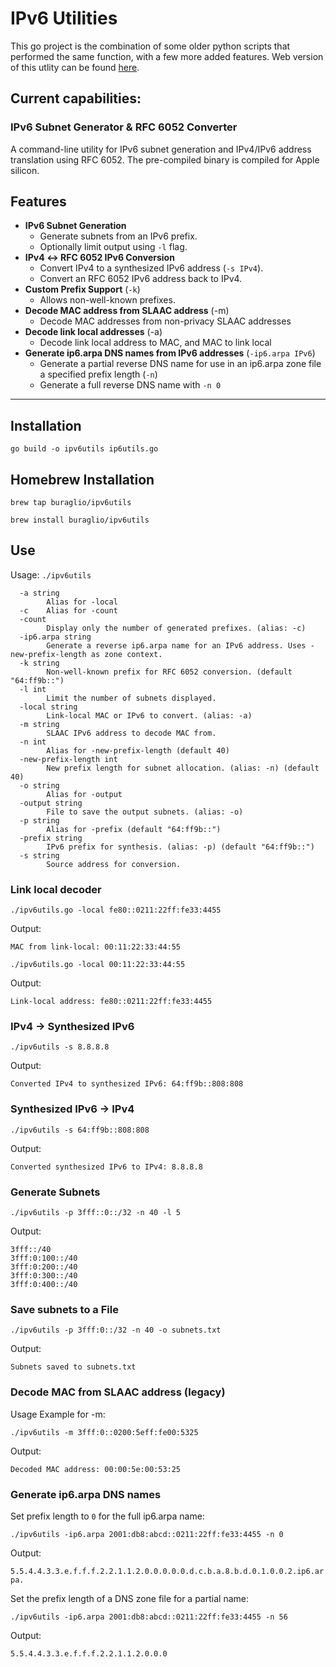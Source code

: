 # IPv6 Utilities
This go project is the combination of some older python scripts that performed the same function, with a few more added features. Web version of this utlity can be found [here](https://tools.forwardingplane.net).

## Current capabilities: 
### IPv6 Subnet Generator & RFC 6052 Converter

A command-line utility for IPv6 subnet generation and IPv4/IPv6 address translation using RFC 6052.
The pre-compiled binary is compiled for Apple silicon.

## Features
- **IPv6 Subnet Generation**  
  - Generate subnets from an IPv6 prefix.  
  - Optionally limit output using `-l` flag.
- **IPv4 ↔ RFC 6052 IPv6 Conversion**  
  - Convert IPv4 to a synthesized IPv6 address (`-s IPv4`).  
  - Convert an RFC 6052 IPv6 address back to IPv4.  
- **Custom Prefix Support** (`-k`)  
  - Allows non-well-known prefixes.
- **Decode MAC address from SLAAC address** (-m)
  - Decode MAC addresses from non-privacy SLAAC addresses
- **Decode link local addresses** (-a)
  - Decode link local address to MAC, and MAC to link local
- **Generate ip6.arpa DNS names from IPv6 addresses** (`-ip6.arpa IPv6`)
  - Generate a partial reverse DNS name for use in an ip6.arpa zone file a specified prefix length (`-n`)
  - Generate a full reverse DNS name with `-n 0`
---

## Installation

`go build -o ipv6utils ip6utils.go`

## Homebrew Installation

`brew tap buraglio/ipv6utils`

`brew install buraglio/ipv6utils`

## Use

Usage:
`./ipv6utils`
```
  -a string
        Alias for -local
  -c    Alias for -count
  -count
        Display only the number of generated prefixes. (alias: -c)
  -ip6.arpa string
        Generate a reverse ip6.arpa name for an IPv6 address. Uses -new-prefix-length as zone context.
  -k string
        Non-well-known prefix for RFC 6052 conversion. (default "64:ff9b::")
  -l int
        Limit the number of subnets displayed.
  -local string
        Link-local MAC or IPv6 to convert. (alias: -a)
  -m string
        SLAAC IPv6 address to decode MAC from.
  -n int
        Alias for -new-prefix-length (default 40)
  -new-prefix-length int
        New prefix length for subnet allocation. (alias: -n) (default 40)
  -o string
        Alias for -output
  -output string
        File to save the output subnets. (alias: -o)
  -p string
        Alias for -prefix (default "64:ff9b::")
  -prefix string
        IPv6 prefix for synthesis. (alias: -p) (default "64:ff9b::")
  -s string
        Source address for conversion.
```

### Link local decoder

`./ipv6utils.go -local fe80::0211:22ff:fe33:4455`

Output: 

`MAC from link-local: 00:11:22:33:44:55`

`./ipv6utils.go -local 00:11:22:33:44:55`

Output: 

`Link-local address: fe80::0211:22ff:fe33:4455`

### IPv4 → Synthesized IPv6

`./ipv6utils -s 8.8.8.8`

Output: 

`Converted IPv4 to synthesized IPv6: 64:ff9b::808:808`

### Synthesized IPv6 → IPv4

`./ipv6utils -s 64:ff9b::808:808`

Output:

`Converted synthesized IPv6 to IPv4: 8.8.8.8`

### Generate Subnets

`./ipv6utils -p 3fff::0::/32 -n 40 -l 5`

Output:

```
3fff::/40
3fff:0:100::/40
3fff:0:200::/40
3fff:0:300::/40
3fff:0:400::/40
```

### Save subnets to a File

`./ipv6utils -p 3fff:0::/32 -n 40 -o subnets.txt`

Output: 

`Subnets saved to subnets.txt`

### Decode MAC from SLAAC address (legacy)

Usage Example for -m:

`./ipv6utils -m 3fff:0::0200:5eff:fe00:5325`

Output: 

`Decoded MAC address: 00:00:5e:00:53:25`

### Generate ip6.arpa DNS names

Set prefix length to `0` for the full ip6.arpa name:

`./ipv6utils -ip6.arpa 2001:db8:abcd::0211:22ff:fe33:4455 -n 0`

Output:

`5.5.4.4.3.3.e.f.f.f.2.2.1.1.2.0.0.0.0.0.d.c.b.a.8.b.d.0.1.0.0.2.ip6.arpa.`

Set the prefix length of a DNS zone file for a partial name:

`./ipv6utils -ip6.arpa 2001:db8:abcd::0211:22ff:fe33:4455 -n 56`

Output:

`5.5.4.4.3.3.e.f.f.f.2.2.1.1.2.0.0.0`
